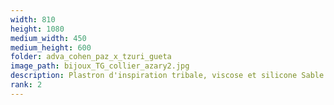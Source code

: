 ```yaml
---
width: 810
height: 1080
medium_width: 450
medium_height: 600
folder: adva_cohen_paz_x_tzuri_gueta
image_path: bijoux_TG_collier_azary2.jpg
description: Plastron d'inspiration tribale, viscose et silicone Sable
rank: 2
---
```

